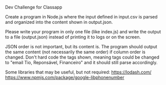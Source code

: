 Dev Challenge for Classapp

Create a program in Node.js where the input defined in input.csv is parsed and organized into the content shown in output.json.

Please write your program in only one file (like index.js) and write the output to a file (output.json) instead of printing it to logs or on the screen.

JSON order is not important, but its content is. The program should output the same content (not necessarily the same order) if column order is changed. Don't hard code the tags shown, meaning tags could be changed to "email Tio, Reponsável, Financeiro" and it should still parse accordingly.

Some libraries that may be useful, but not required: https://lodash.com/ https://www.npmjs.com/package/google-libphonenumber
